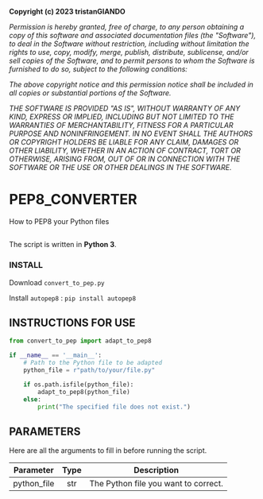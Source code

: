 **Copyright (c) 2023 tristanGIANDO**

*Permission is hereby granted, free of charge, to any person obtaining a copy*
*of this software and associated documentation files (the "Software"), to deal*
*in the Software without restriction, including without limitation the rights*
*to use, copy, modify, merge, publish, distribute, sublicense, and/or sell*
*copies of the Software, and to permit persons to whom the Software is*
*furnished to do so, subject to the following conditions:*

*The above copyright notice and this permission notice shall be included in all*
*copies or substantial portions of the Software.*

*THE SOFTWARE IS PROVIDED "AS IS", WITHOUT WARRANTY OF ANY KIND, EXPRESS OR*
*IMPLIED, INCLUDING BUT NOT LIMITED TO THE WARRANTIES OF MERCHANTABILITY,*
*FITNESS FOR A PARTICULAR PURPOSE AND NONINFRINGEMENT. IN NO EVENT SHALL THE*
*AUTHORS OR COPYRIGHT HOLDERS BE LIABLE FOR ANY CLAIM, DAMAGES OR OTHER*
*LIABILITY, WHETHER IN AN ACTION OF CONTRACT, TORT OR OTHERWISE, ARISING FROM,*
*OUT OF OR IN CONNECTION WITH THE SOFTWARE OR THE USE OR OTHER DEALINGS IN THE*
*SOFTWARE.*

# PEP8_CONVERTER
How to PEP8 your Python files

##
The script is written in **Python 3**.

### INSTALL
Download `convert_to_pep.py`

Install `autopep8` : `pip install autopep8`

## INSTRUCTIONS FOR USE
```py
from convert_to_pep import adapt_to_pep8

if __name__ == '__main__':
    # Path to the Python file to be adapted
    python_file = r"path/to/your/file.py"

    if os.path.isfile(python_file):
        adapt_to_pep8(python_file)
    else:
        print("The specified file does not exist.")
```

## PARAMETERS
Here are all the arguments to fill in before running the script.

|         Parameter           |   Type    |              Description              |
|:---------------------------:|:---------:|---------------------------------------|
|      python_file            |    str    | The Python file you want to correct.  |
